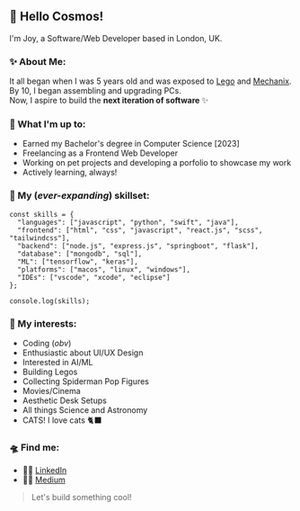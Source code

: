 ## 👋 Hello Cosmos!

I'm Joy, a Software/Web Developer based in London, UK.

### ✨ About Me:
It all began when I was 5 years old and was exposed to [Lego](https://www.lego.com) and [Mechanix](https://zephyrtoys.com/product/plastic-mechanix-planes-161).  
By 10, I began assembling and upgrading PCs.  
Now, I aspire to build the **next iteration of software** ✨

### 🚀 What I'm up to:
- Earned my Bachelor's degree in Computer Science [2023]
- Freelancing as a Frontend Web Developer
- Working on pet projects and developing a porfolio to showcase my work
- Actively learning, always!

### 🔭 My (_ever-expanding_) skillset: 
```
const skills = {
  "languages": ["javascript", "python", "swift", "java"],
  "frontend": ["html", "css", "javascript", "react.js", "scss", "tailwindcss"],
  "backend": ["node.js", "express.js", "springboot", "flask"],
  "database": ["mongodb", "sql"],
  "ML": ["tensorflow", "keras"],
  "platforms": ["macos", "linux", "windows"],
  "IDEs": ["vscode", "xcode", "eclipse"]
};

console.log(skills);
```

### 👾 My interests:
- Coding (_obv_)
- Enthusiastic about UI/UX Design
- Interested in AI/ML
- Building Legos
- Collecting Spiderman Pop Figures
- Movies/Cinema
- Aesthetic Desk Setups
- All things Science and Astronomy
- CATS! I love cats 🐈‍⬛

### 🛸 Find me:
- 🧑‍🚀 [LinkedIn](https://www.linkedin.com/in/joyster/)
- 🧑‍💻 [Medium](https://medium.com/@joysterr)

> Let's build something cool!
<!--
end
-->
